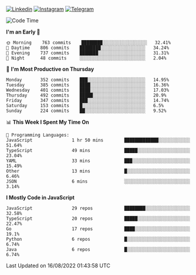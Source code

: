 [![Linkedin](https://img.shields.io/badge/-Archie-blue?style=flat-square&labelColor=gray&logo=Linkedin&logoColor=white&link=https://www.linkedin.com/in/archisdi)](https://www.linkedin.com/in/archisdi)
[![Instagram](https://img.shields.io/badge/-@archisdi-orange?style=flat-square&labelColor=gray&logo=Instagram&logoColor=white&link=https://www.instagram.com/archisdi)](https://www.instagram.com/archisdi)
[![Telegram](https://img.shields.io/badge/-aai-informational?style=flat-square&labelColor=gray&logo=telegram&logoColor=white&link=https://t.me/archisdi)](https://t.me/archisdi)

<!--START_SECTION:waka-->
![Code Time](http://img.shields.io/badge/Code%20Time-1%2C608%20hrs%2034%20mins-blue)

**I'm an Early 🐤** 

```text
🌞 Morning    763 commits    ████████░░░░░░░░░░░░░░░░░   32.41% 
🌆 Daytime    806 commits    ████████░░░░░░░░░░░░░░░░░   34.24% 
🌃 Evening    737 commits    ███████░░░░░░░░░░░░░░░░░░   31.31% 
🌙 Night      48 commits     ░░░░░░░░░░░░░░░░░░░░░░░░░   2.04%

```
📅 **I'm Most Productive on Thursday** 

```text
Monday       352 commits    ███░░░░░░░░░░░░░░░░░░░░░░   14.95% 
Tuesday      385 commits    ████░░░░░░░░░░░░░░░░░░░░░   16.36% 
Wednesday    401 commits    ████░░░░░░░░░░░░░░░░░░░░░   17.03% 
Thursday     492 commits    █████░░░░░░░░░░░░░░░░░░░░   20.9% 
Friday       347 commits    ███░░░░░░░░░░░░░░░░░░░░░░   14.74% 
Saturday     153 commits    █░░░░░░░░░░░░░░░░░░░░░░░░   6.5% 
Sunday       224 commits    ██░░░░░░░░░░░░░░░░░░░░░░░   9.52%

```


📊 **This Week I Spent My Time On** 

```text
💬 Programming Languages: 
JavaScript               1 hr 50 mins        █████████████░░░░░░░░░░░░   51.64% 
TypeScript               49 mins             █████░░░░░░░░░░░░░░░░░░░░   23.04% 
YAML                     33 mins             ███░░░░░░░░░░░░░░░░░░░░░░   15.49% 
Other                    13 mins             █░░░░░░░░░░░░░░░░░░░░░░░░   6.46% 
JSON                     6 mins              ░░░░░░░░░░░░░░░░░░░░░░░░░   3.14%

```

**I Mostly Code in JavaScript** 

```text
JavaScript               29 repos            ████████░░░░░░░░░░░░░░░░░   32.58% 
TypeScript               20 repos            █████░░░░░░░░░░░░░░░░░░░░   22.47% 
Go                       17 repos            ████░░░░░░░░░░░░░░░░░░░░░   19.1% 
Python                   6 repos             █░░░░░░░░░░░░░░░░░░░░░░░░   6.74% 
Java                     6 repos             █░░░░░░░░░░░░░░░░░░░░░░░░   6.74%

```



 Last Updated on 16/08/2022 01:43:58 UTC
<!--END_SECTION:waka-->